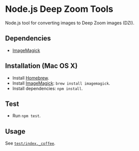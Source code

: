 # Node.js Deep Zoom Tools

Node.js tool for converting images to Deep Zoom images (DZI).

## Dependencies

-	[ImageMagick]

## Installation (Mac OS X)

- Install [Homebrew].
- Install [ImageMagick]: `brew install imagemagick`.
- Install dependencies: `npm install`.

## Test

- Run `npm test`.

## Usage

See [`test/index._coffee`][sample].


[Homebrew]: http://brew.sh/
[ImageMagick]: http://www.imagemagick.org/
[sample]: test/index._coffee

